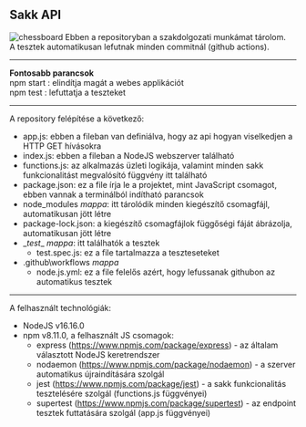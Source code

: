 
## Sakk API
![chessboard](https://media.wired.com/photos/5f592bfb643fbe1f6e6807ec/191:100/w_2400,h_1256,c_limit/business_chess_1200074974.jpg)
Ebben a repositoryban a szakdolgozati munkámat tárolom.  
A tesztek automatikusan lefutnak minden commitnál (github actions). 
***
**Fontosabb parancsok**  
npm start : elindítja magát a webes applikációt  
npm test  : lefuttatja a teszteket

***
A repository felépítése a következő:
* app.js: ebben a fileban van definiálva, hogy az api hogyan viselkedjen a HTTP GET hívásokra
* index.js: ebben a fileban a NodeJS webszerver található
* functions.js: az alkalmazás üzleti logikája, valamint minden sakk funkcionalitást megvalósító függvény itt található
* package.json: ez a file írja le a projektet, mint JavaScript csomagot, ebben vannak a terminálból indítható parancsok
* node_modules *mappa*: itt tárolódik minden kiegészítő csomagfájl, automatikusan jött létre
* package-lock.json: a kiegészítő csomagfájlok függőségi fáját ábrázolja, automatikusan jött létre
* \__test__ *mappa*: itt találhatók a tesztek
    * test.spec.js: ez a file tartalmazza a teszteseteket
* .github\workflows *mappa*
    * node.js.yml: ez a file felelős azért, hogy lefussanak githubon az automatikus tesztek

***
A felhasznált technológiák:
* NodeJS v16.16.0
* npm v8.11.0, a felhasznált JS csomagok:
    * express (https://www.npmjs.com/package/express) - az általam választott NodeJS keretrendszer
    * nodaemon (https://www.npmjs.com/package/nodaemon) - a szerver automatikus újraindítására szolgál
    * jest (https://www.npmjs.com/package/jest) - a sakk funkcionalitás tesztelésére szolgál (functions.js függvényei)
    * supertest (https://www.npmjs.com/package/supertest) - az endpoint tesztek futtatására szolgál (app.js függvényei)
